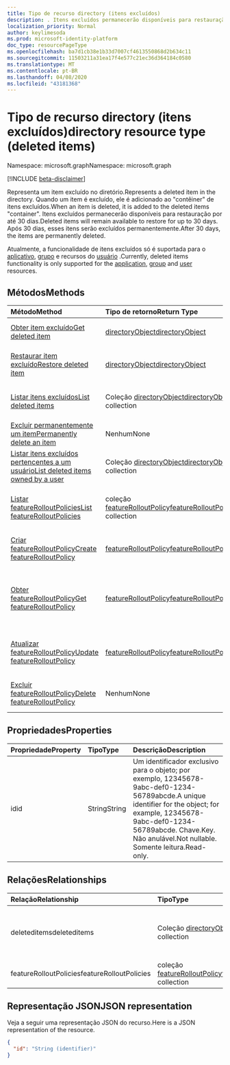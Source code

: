 ```yaml
---
title: Tipo de recurso directory (itens excluídos)
description: . Itens excluídos permanecerão disponíveis para restauração por até 30 dias. Após 30 dias, esses itens serão excluídos permanentemente.
localization_priority: Normal
author: keylimesoda
ms.prod: microsoft-identity-platform
doc_type: resourcePageType
ms.openlocfilehash: ba7d1cb38e1b33d7007cf4613550868d2b634c11
ms.sourcegitcommit: 11503211a31ea17f4e577c21ec36d364184c0580
ms.translationtype: MT
ms.contentlocale: pt-BR
ms.lasthandoff: 04/08/2020
ms.locfileid: "43181368"
---
```

# <a name="directory-resource-type-deleted-items"></a><span data-ttu-id="133d6-105">Tipo de recurso directory (itens excluídos)</span><span class="sxs-lookup"><span data-stu-id="133d6-105">directory resource type (deleted items)</span></span>

<span data-ttu-id="133d6-106">Namespace: microsoft.graph</span><span class="sxs-lookup"><span data-stu-id="133d6-106">Namespace: microsoft.graph</span></span>

[!INCLUDE [beta-disclaimer](../../includes/beta-disclaimer.md)]

<span data-ttu-id="133d6-107">Representa um item excluído no diretório.</span><span class="sxs-lookup"><span data-stu-id="133d6-107">Represents a deleted item in the directory.</span></span> <span data-ttu-id="133d6-108">Quando um item é excluído, ele é adicionado ao "contêiner" de itens excluídos.</span><span class="sxs-lookup"><span data-stu-id="133d6-108">When an item is deleted, it is added to the deleted items "container".</span></span> <span data-ttu-id="133d6-109">Itens excluídos permanecerão disponíveis para restauração por até 30 dias.</span><span class="sxs-lookup"><span data-stu-id="133d6-109">Deleted items will remain available to restore for up to 30 days.</span></span> <span data-ttu-id="133d6-110">Após 30 dias, esses itens serão excluídos permanentemente.</span><span class="sxs-lookup"><span data-stu-id="133d6-110">After 30 days, the items are permanently deleted.</span></span>

<span data-ttu-id="133d6-111">Atualmente, a funcionalidade de itens excluídos só é suportada para o [aplicativo](application.md), [grupo](group.md) e recursos do [usuário](user.md) .</span><span class="sxs-lookup"><span data-stu-id="133d6-111">Currently, deleted items functionality is only supported for the [application](application.md), [group](group.md) and [user](user.md) resources.</span></span>

## <a name="methods"></a><span data-ttu-id="133d6-112">Métodos</span><span class="sxs-lookup"><span data-stu-id="133d6-112">Methods</span></span>

| <span data-ttu-id="133d6-113">Método</span><span class="sxs-lookup"><span data-stu-id="133d6-113">Method</span></span>         | <span data-ttu-id="133d6-114">Tipo de retorno</span><span class="sxs-lookup"><span data-stu-id="133d6-114">Return Type</span></span> | <span data-ttu-id="133d6-115">Descrição</span><span class="sxs-lookup"><span data-stu-id="133d6-115">Description</span></span> |
|:---------------|:------------|:------------|
|[<span data-ttu-id="133d6-116">Obter item excluído</span><span class="sxs-lookup"><span data-stu-id="133d6-116">Get deleted item</span></span>](../api/directory-deleteditems-get.md) | [<span data-ttu-id="133d6-117">directoryObject</span><span class="sxs-lookup"><span data-stu-id="133d6-117">directoryObject</span></span>](directoryobject.md) | <span data-ttu-id="133d6-118">Obtém as propriedades de um item excluído.</span><span class="sxs-lookup"><span data-stu-id="133d6-118">Gets the properties of a deleted item.</span></span> |
|[<span data-ttu-id="133d6-119">Restaurar item excluído</span><span class="sxs-lookup"><span data-stu-id="133d6-119">Restore deleted item</span></span>](../api/directory-deleteditems-restore.md) |[<span data-ttu-id="133d6-120">directoryObject</span><span class="sxs-lookup"><span data-stu-id="133d6-120">directoryObject</span></span>](directoryobject.md)| <span data-ttu-id="133d6-121">Restaura um item recentemente excluído.</span><span class="sxs-lookup"><span data-stu-id="133d6-121">Restores a recently deleted item.</span></span> |
|[<span data-ttu-id="133d6-122">Listar itens excluídos</span><span class="sxs-lookup"><span data-stu-id="133d6-122">List deleted items</span></span>](../api/directory-deleteditems-list.md) |<span data-ttu-id="133d6-123">Coleção [directoryObject](directoryobject.md)</span><span class="sxs-lookup"><span data-stu-id="133d6-123">[directoryObject](directoryobject.md) collection</span></span>| <span data-ttu-id="133d6-124">Obtém uma lista de itens recentemente excluídos.</span><span class="sxs-lookup"><span data-stu-id="133d6-124">Gets a list of recently deleted items.</span></span> |
|[<span data-ttu-id="133d6-125">Excluir permanentemente um item</span><span class="sxs-lookup"><span data-stu-id="133d6-125">Permanently delete an item</span></span>](../api/directory-deleteditems-delete.md) | <span data-ttu-id="133d6-126">Nenhum</span><span class="sxs-lookup"><span data-stu-id="133d6-126">None</span></span> | <span data-ttu-id="133d6-127">Exclui permanentemente um item.</span><span class="sxs-lookup"><span data-stu-id="133d6-127">Permanently deletes an item.</span></span> |
|[<span data-ttu-id="133d6-128">Listar itens excluídos pertencentes a um usuário</span><span class="sxs-lookup"><span data-stu-id="133d6-128">List deleted items owned by a user</span></span>](../api/directory-deleteditems-user-owned.md) | <span data-ttu-id="133d6-129">Coleção [directoryObject](directoryobject.md)</span><span class="sxs-lookup"><span data-stu-id="133d6-129">[directoryObject](directoryobject.md) collection</span></span> | <span data-ttu-id="133d6-130">Lista itens de diretório pertencentes a um usuário.</span><span class="sxs-lookup"><span data-stu-id="133d6-130">Lists directory items owned by a user.</span></span> |
|[<span data-ttu-id="133d6-131">Listar featureRolloutPolicies</span><span class="sxs-lookup"><span data-stu-id="133d6-131">List featureRolloutPolicies</span></span>](../api/directory-list-featurerolloutpolicies.md) | <span data-ttu-id="133d6-132">coleção [featureRolloutPolicy](featurerolloutpolicy.md)</span><span class="sxs-lookup"><span data-stu-id="133d6-132">[featureRolloutPolicy](featurerolloutpolicy.md) collection</span></span> | <span data-ttu-id="133d6-133">Recupere uma lista de objetos featureRolloutPolicy.</span><span class="sxs-lookup"><span data-stu-id="133d6-133">Retrieve a list of featureRolloutPolicy objects.</span></span> |
|[<span data-ttu-id="133d6-134">Criar featureRolloutPolicy</span><span class="sxs-lookup"><span data-stu-id="133d6-134">Create featureRolloutPolicy</span></span>](../api/directory-post-featurerolloutpolicies.md) | [<span data-ttu-id="133d6-135">featureRolloutPolicy</span><span class="sxs-lookup"><span data-stu-id="133d6-135">featureRolloutPolicy</span></span>](featurerolloutpolicy.md) | <span data-ttu-id="133d6-136">Criar um novo objeto featureRolloutPolicy.</span><span class="sxs-lookup"><span data-stu-id="133d6-136">Create a new featureRolloutPolicy object.</span></span> |
| [<span data-ttu-id="133d6-137">Obter featureRolloutPolicy</span><span class="sxs-lookup"><span data-stu-id="133d6-137">Get featureRolloutPolicy</span></span>](../api/featurerolloutpolicy-get.md) | [<span data-ttu-id="133d6-138">featureRolloutPolicy</span><span class="sxs-lookup"><span data-stu-id="133d6-138">featureRolloutPolicy</span></span>](featurerolloutpolicy.md) | <span data-ttu-id="133d6-139">Recupere as propriedades e os relacionamentos do objeto featurerolloutpolicy.</span><span class="sxs-lookup"><span data-stu-id="133d6-139">Retrieve the properties and relationships of featurerolloutpolicy object.</span></span> |
| [<span data-ttu-id="133d6-140">Atualizar featureRolloutPolicy</span><span class="sxs-lookup"><span data-stu-id="133d6-140">Update featureRolloutPolicy</span></span>](../api/featurerolloutpolicy-update.md) | [<span data-ttu-id="133d6-141">featureRolloutPolicy</span><span class="sxs-lookup"><span data-stu-id="133d6-141">featureRolloutPolicy</span></span>](featurerolloutpolicy.md) | <span data-ttu-id="133d6-142">Atualize as propriedades do objeto featurerolloutpolicy.</span><span class="sxs-lookup"><span data-stu-id="133d6-142">Update the properties of featurerolloutpolicy object.</span></span> |
| [<span data-ttu-id="133d6-143">Excluir featureRolloutPolicy</span><span class="sxs-lookup"><span data-stu-id="133d6-143">Delete featureRolloutPolicy</span></span>](../api/featurerolloutpolicy-delete.md) | <span data-ttu-id="133d6-144">Nenhum</span><span class="sxs-lookup"><span data-stu-id="133d6-144">None</span></span> | <span data-ttu-id="133d6-145">Excluir um objeto featureRolloutPolicy.</span><span class="sxs-lookup"><span data-stu-id="133d6-145">Delete a featureRolloutPolicy object.</span></span> |

## <a name="properties"></a><span data-ttu-id="133d6-146">Propriedades</span><span class="sxs-lookup"><span data-stu-id="133d6-146">Properties</span></span>
| <span data-ttu-id="133d6-147">Propriedade</span><span class="sxs-lookup"><span data-stu-id="133d6-147">Property</span></span>   | <span data-ttu-id="133d6-148">Tipo</span><span class="sxs-lookup"><span data-stu-id="133d6-148">Type</span></span> |<span data-ttu-id="133d6-149">Descrição</span><span class="sxs-lookup"><span data-stu-id="133d6-149">Description</span></span>|
|:---------------|:--------|:----------|
|<span data-ttu-id="133d6-150">id</span><span class="sxs-lookup"><span data-stu-id="133d6-150">id</span></span>|<span data-ttu-id="133d6-151">String</span><span class="sxs-lookup"><span data-stu-id="133d6-151">String</span></span>| <span data-ttu-id="133d6-152">Um identificador exclusivo para o objeto; por exemplo, 12345678-9abc-def0-1234-56789abcde.</span><span class="sxs-lookup"><span data-stu-id="133d6-152">A unique identifier for the object; for example, 12345678-9abc-def0-1234-56789abcde.</span></span> <span data-ttu-id="133d6-153">Chave.</span><span class="sxs-lookup"><span data-stu-id="133d6-153">Key.</span></span> <span data-ttu-id="133d6-154">Não anulável.</span><span class="sxs-lookup"><span data-stu-id="133d6-154">Not nullable.</span></span> <span data-ttu-id="133d6-155">Somente leitura.</span><span class="sxs-lookup"><span data-stu-id="133d6-155">Read-only.</span></span>|

## <a name="relationships"></a><span data-ttu-id="133d6-156">Relações</span><span class="sxs-lookup"><span data-stu-id="133d6-156">Relationships</span></span>
| <span data-ttu-id="133d6-157">Relação</span><span class="sxs-lookup"><span data-stu-id="133d6-157">Relationship</span></span> | <span data-ttu-id="133d6-158">Tipo</span><span class="sxs-lookup"><span data-stu-id="133d6-158">Type</span></span>   |<span data-ttu-id="133d6-159">Descrição</span><span class="sxs-lookup"><span data-stu-id="133d6-159">Description</span></span>|
|:---------------|:--------|:----------|
|<span data-ttu-id="133d6-160">deleteditems</span><span class="sxs-lookup"><span data-stu-id="133d6-160">deleteditems</span></span>|<span data-ttu-id="133d6-161">Coleção [directoryObject](directoryobject.md)</span><span class="sxs-lookup"><span data-stu-id="133d6-161">[directoryObject](directoryobject.md) collection</span></span>| <span data-ttu-id="133d6-162">Itens recentemente excluídos.</span><span class="sxs-lookup"><span data-stu-id="133d6-162">Recently deleted items.</span></span> <span data-ttu-id="133d6-163">Somente leitura.</span><span class="sxs-lookup"><span data-stu-id="133d6-163">Read-only.</span></span> <span data-ttu-id="133d6-164">Anulável.</span><span class="sxs-lookup"><span data-stu-id="133d6-164">Nullable.</span></span>|
|<span data-ttu-id="133d6-165">featureRolloutPolicies</span><span class="sxs-lookup"><span data-stu-id="133d6-165">featureRolloutPolicies</span></span>|<span data-ttu-id="133d6-166">coleção [featureRolloutPolicy](featurerolloutpolicy.md)</span><span class="sxs-lookup"><span data-stu-id="133d6-166">[featureRolloutPolicy](featurerolloutpolicy.md) collection</span></span>| <span data-ttu-id="133d6-167">Anulável.</span><span class="sxs-lookup"><span data-stu-id="133d6-167">Nullable.</span></span>|

## <a name="json-representation"></a><span data-ttu-id="133d6-168">Representação JSON</span><span class="sxs-lookup"><span data-stu-id="133d6-168">JSON representation</span></span>
<span data-ttu-id="133d6-169">Veja a seguir uma representação JSON do recurso.</span><span class="sxs-lookup"><span data-stu-id="133d6-169">Here is a JSON representation of the resource.</span></span>

<!-- {
  "blockType": "resource",
  "keyProperty":"id",
  "optionalProperties": [

  ],
  "@odata.type": "microsoft.graph.directory"
}-->

```json
{
  "id": "String (identifier)"
}
```

<!-- uuid: 8fcb5dbc-d5aa-4681-8e31-b001d5168d79
2015-10-25 14:57:30 UTC -->
<!--
{
  "type": "#page.annotation",
  "description": "directory resource",
  "keywords": "",
  "section": "documentation",
  "tocPath": "",
  "suppressions": []
}
-->

